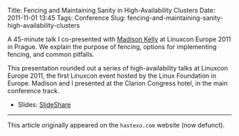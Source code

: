Title: Fencing and Maintaining Sanity in High-Availability Clusters
Date: 2011-11-01 13:45
Tags: Conference
Slug: fencing-and-maintaining-sanity-high-availability-clusters

A 45-minute talk I co-presented with [Madison
Kelly](https://alteeve.ca/w/Main_Page) at Linuxcon Europe 2011 in
Prague. We explain the purpose of fencing, options for implementing
fencing, and common pitfalls.

This presentation rounded out a series of high-availability talks at
Linuxcon Europe 2011, the first Linuxcon event hosted by the Linux
Foundation in Europe. Madison and I presented at the Clarion
Congress hotel, in the main conference track.

* Slides: [SlideShare](https://www.slideshare.net/slideshow/embed_code/key/JQdx4FrVorOzkW)

* * *

This article originally appeared on the `hastexo.com` website (now defunct).
